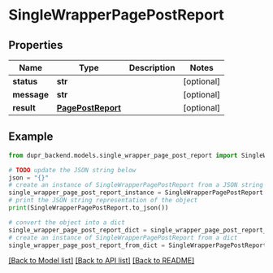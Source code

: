 # SingleWrapperPagePostReport


## Properties

Name | Type | Description | Notes
------------ | ------------- | ------------- | -------------
**status** | **str** |  | [optional] 
**message** | **str** |  | [optional] 
**result** | [**PagePostReport**](PagePostReport.md) |  | [optional] 

## Example

```python
from dupr_backend.models.single_wrapper_page_post_report import SingleWrapperPagePostReport

# TODO update the JSON string below
json = "{}"
# create an instance of SingleWrapperPagePostReport from a JSON string
single_wrapper_page_post_report_instance = SingleWrapperPagePostReport.from_json(json)
# print the JSON string representation of the object
print(SingleWrapperPagePostReport.to_json())

# convert the object into a dict
single_wrapper_page_post_report_dict = single_wrapper_page_post_report_instance.to_dict()
# create an instance of SingleWrapperPagePostReport from a dict
single_wrapper_page_post_report_from_dict = SingleWrapperPagePostReport.from_dict(single_wrapper_page_post_report_dict)
```
[[Back to Model list]](../README.md#documentation-for-models) [[Back to API list]](../README.md#documentation-for-api-endpoints) [[Back to README]](../README.md)


